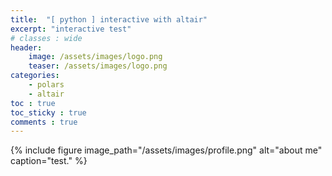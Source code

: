 ```yaml
---
title:  "[ python ] interactive with altair"
excerpt: "interactive test"
# classes : wide
header:
    image: /assets/images/logo.png
    teaser: /assets/images/logo.png
categories:
    - polars
    - altair
toc : true
toc_sticky : true
comments : true
---
```




{% include figure image_path="/assets/images/profile.png" alt="about me" caption="test." %}
